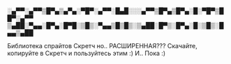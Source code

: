 ░▄▀▀░▄▀▀▒█▀▄▒▄▀▄░▀█▀░▄▀▀░█▄█░░░▄▀▀▒█▀▄▒█▀▄░█░▀█▀▒██▀░▄▀▀
▒▄██░▀▄▄░█▀▄░█▀█░▒█▒░▀▄▄▒█▒█▒░▒▄██░█▀▒░█▀▄░█░▒█▒░█▄▄▒▄██
                                                                                                                                                                                                                                                                         

Библиотека спрайтов Скретч но.. РАСШИРЕННАЯ???
Скачайте, копируйте в Скретч и пользуйтесь этим :) 
И.. Пока :)
